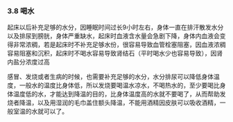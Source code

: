 
### 3.8 喝水
起床以后补充足够的水分，因睡眠时间过长9小时左右，身体一直在排汗散发水分以及排尿到膀胱，身体严重缺水，起床时血液含水量会急剧下降，身体内血液会变得非常浓稠，若是起床时不补充足够水份，很容易导致血管栓塞阻塞，因血液浓稠容易阻塞和沉积，起床时不喝水容易导致肾结石（平时喝水少也容易导致），因肾内盐分浓度过高

感冒、发烧或者生病的时候，也需要补充足够的水分，水分排尿可以降低身体温度，一般水的温度比身体低，所以发烧要喝温水凉水，不喝热水的，至少要喝比身体温度低的水，才能达到降温的目的，比身体温度高的水就不要喝了，从而帮助发烧者降温，以及用湿润的毛巾盖住额头降温，不能用酒精因皮肤可以吸收酒精，一般室温的水就可以了。
